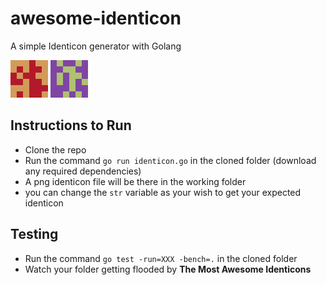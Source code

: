 # awesome-identicon
A simple Identicon generator with Golang

![Identicon of 'Awesome'](https://github.com/nowshad-sust/awesome-identicon/raw/master/example/Awesome.png)
![Identicon of 'Bangladesh'](https://github.com/nowshad-sust/awesome-identicon/raw/master/example/Bangladesh.png)

## Instructions to Run
* Clone the repo
* Run the command `go run identicon.go` in the cloned folder (download any required dependencies)
* A png identicon file will be there in the working folder
* you can change the `str` variable as your wish to get your expected identicon

## Testing
* Run the command `go test -run=XXX -bench=.` in the cloned folder
* Watch your folder getting flooded by **The Most Awesome Identicons** 
